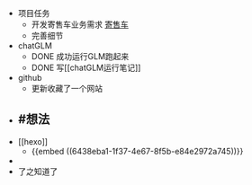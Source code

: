 - 项目任务
	- 开发寄售车业务需求 [寄售车](https://www.notion.so/1-0-6882f121c88c4b0daa6d8305682cd1d4)
	- 完善细节
- chatGLM
	- DONE 成功运行GLM跑起来
	- DONE 写[[chatGLM运行笔记]]
- github
	- 更新收藏了一个网站
- #想法
	-
- [[hexo]]
	- {{embed ((6438eba1-1f37-4e67-8f5b-e84e2972a745))}}
-
- 了之知道了